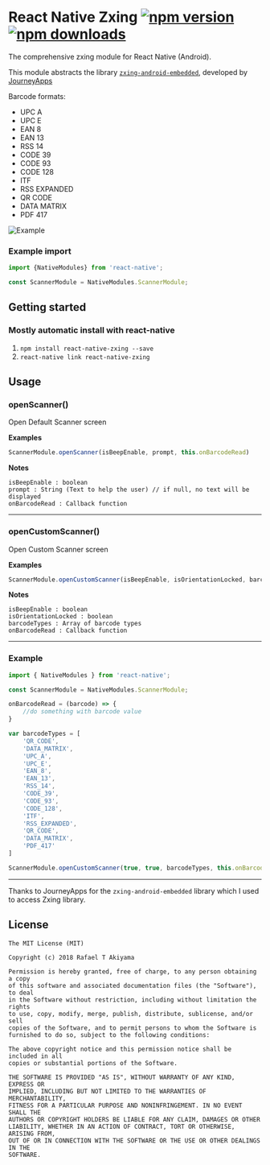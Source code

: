# React Native Zxing [![npm version](https://badge.fury.io/js/react-native-zxing.svg)](http://badge.fury.io/js/react-native-zxing) [![npm downloads](https://img.shields.io/npm/dm/react-native-zxing.svg)](https://www.npmjs.com/package/react-native-zxing)

The comprehensive zxing module for React Native (Android). 

This module abstracts the library [`zxing-android-embedded`](https://github.com/journeyapps/zxing-android-embedded), developed by [JourneyApps](https://github.com/journeyapps)

Barcode formats:

- UPC A
- UPC E
- EAN 8
- EAN 13
- RSS 14
- CODE 39
- CODE 93
- CODE 128
- ITF
- RSS EXPANDED
- QR CODE
- DATA MATRIX
- PDF 417

![Example](https://media.giphy.com/media/1wpxKD8tXU3eXXC8Hi/giphy.gif)

### Example import

```jsx
import {NativeModules} from 'react-native';

const ScannerModule = NativeModules.ScannerModule;
```

## Getting started

### Mostly automatic install with react-native
1. `npm install react-native-zxing --save`
2. `react-native link react-native-zxing`

## Usage

### openScanner()

Open Default Scanner screen

**Examples**

```js
ScannerModule.openScanner(isBeepEnable, prompt, this.onBarcodeRead)
```

**Notes**

    isBeepEnable : boolean 
    prompt : String (Text to help the user) // if null, no text will be displayed
    onBarcodeRead : Callback function

---

### openCustomScanner()

Open Custom Scanner screen

**Examples**

```js
ScannerModule.openCustomScanner(isBeepEnable, isOrientationLocked, barcodeTypes, this.onBarcodeRead)
```

**Notes**

    isBeepEnable : boolean 
    isOrientationLocked : boolean 
    barcodeTypes : Array of barcode types
    onBarcodeRead : Callback function

---

### Example

```javascript
import { NativeModules } from 'react-native';

const ScannerModule = NativeModules.ScannerModule;

onBarcodeRead = (barcode) => {
    //do something with barcode value
}

var barcodeTypes = [
    'QR_CODE', 
    'DATA_MATRIX', 
    'UPC_A', 
    'UPC_E',
    'EAN_8',
    'EAN_13',
    'RSS_14',
    'CODE_39',
    'CODE_93',
    'CODE_128',
    'ITF',
    'RSS_EXPANDED',
    'QR_CODE',
    'DATA_MATRIX',
    'PDF_417'
]

ScannerModule.openCustomScanner(true, true, barcodeTypes, this.onBarcodeRead)
``` 

---

Thanks to JourneyApps for the `zxing-android-embedded` library which I used to access Zxing library.


## License

    The MIT License (MIT)

    Copyright (c) 2018 Rafael T Akiyama

    Permission is hereby granted, free of charge, to any person obtaining a copy
    of this software and associated documentation files (the "Software"), to deal
    in the Software without restriction, including without limitation the rights
    to use, copy, modify, merge, publish, distribute, sublicense, and/or sell
    copies of the Software, and to permit persons to whom the Software is
    furnished to do so, subject to the following conditions:

    The above copyright notice and this permission notice shall be included in all
    copies or substantial portions of the Software.

    THE SOFTWARE IS PROVIDED "AS IS", WITHOUT WARRANTY OF ANY KIND, EXPRESS OR
    IMPLIED, INCLUDING BUT NOT LIMITED TO THE WARRANTIES OF MERCHANTABILITY,
    FITNESS FOR A PARTICULAR PURPOSE AND NONINFRINGEMENT. IN NO EVENT SHALL THE
    AUTHORS OR COPYRIGHT HOLDERS BE LIABLE FOR ANY CLAIM, DAMAGES OR OTHER
    LIABILITY, WHETHER IN AN ACTION OF CONTRACT, TORT OR OTHERWISE, ARISING FROM,
    OUT OF OR IN CONNECTION WITH THE SOFTWARE OR THE USE OR OTHER DEALINGS IN THE
    SOFTWARE.